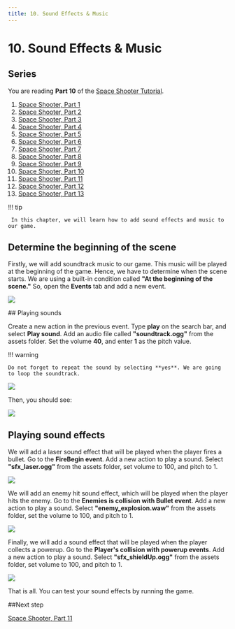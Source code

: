 ```yaml
---
title: 10. Sound Effects & Music
---
```

# 10. Sound Effects & Music

## Series

You are reading **Part 10** of the [Space Shooter Tutorial](/gdevelop5/tutorials/space-shooter).

1. [Space Shooter, Part 1](/gdevelop5/tutorials/space-shooter)
2. [Space Shooter, Part 2](/gdevelop5/tutorials/space-shooter/2-move-player)
3. [Space Shooter, Part 3](/gdevelop5/tutorials/space-shooter/3-shoot-and-health)
4. [Space Shooter, Part 4](/gdevelop5/tutorials/space-shooter/4-background-and-camera)
5. [Space Shooter, Part 5](/gdevelop5/tutorials/space-shooter/5-enemies)
6. [Space Shooter, Part 6](/gdevelop5/tutorials/space-shooter/6-enemy-mechanics)
7. [Space Shooter, Part 7](/gdevelop5/tutorials/space-shooter/7-meteors)
8. [Space Shooter, Part 8](/gdevelop5/tutorials/space-shooter/8-powerups)
9. [Space Shooter, Part 9](/gdevelop5/tutorials/space-shooter/9-ui)
10. [Space Shooter, Part 10](/gdevelop5/tutorials/space-shooter/10-sound-effects-music)
11. [Space Shooter, Part 11](/gdevelop5/tutorials/space-shooter/11-visual-effects)
12. [Space Shooter, Part 12](/gdevelop5/tutorials/space-shooter/12-levels)
13. [Space Shooter, Part 13](/gdevelop5/tutorials/space-shooter/13-main-menu)

!!! tip

     In this chapter, we will learn how to add sound effects and music to our game.

## Determine the beginning of the scene

Firstly, we will add soundtrack music to our game. This music will be played at the beginning of the game. Hence, we have to determine when the scene starts. We are using a built-in condition called **"At the beginning of the scene."**  So, open the **Events** tab and add a new event.

![](/gdevelop5/tutorials/space-shooter/space-shooter-at-the-beginning-of-scene.png)

## Playing sounds

Create a new action in the previous event. Type **play** on the search bar,  and select **Play sound**. Add an audio file called **"soundtrack.ogg"** from the assets folder. Set the volume **40**, and enter **1** as the pitch value.

!!! warning

    Do not forget to repeat the sound by selecting **yes**. We are going to loop the soundtrack.

![](/gdevelop5/tutorials/space-shooter/space-shooter-add-soundtrack.png)

Then, you should see:

![](/gdevelop5/tutorials/space-shooter/space-shooter-soundtrack-event.png)

## Playing sound effects

We will add a laser sound effect that will be played when the player fires a bullet. Go to the **FireBegin event**. Add a new action to play a sound. Select **"sfx_laser.ogg"** from the assets folder, set volume to 100, and pitch to 1.

![](/gdevelop5/tutorials/space-shooter/space-shooter-fire-bullet.png)

We will add an enemy hit sound effect, which will be played when the player hits the enemy. Go to the **Enemies is collision with Bullet event**. Add a new action to play a sound. Select **"enemy_explosion.waw"** from the assets folder, set the volume to 100, and pitch to 1.

![](/gdevelop5/tutorials/space-shooter/space-shooter-hit-enemy.png)

Finally, we will add a sound effect that will be played when the player collects a powerup. Go to the **Player's collision with powerup events**. Add a new action to play a sound. Select **"sfx_shieldUp.ogg"** from the assets folder, set volume to 100, and pitch to 1.

![](/gdevelop5/tutorials/space-shooter/space-shooter-powerup-sound.png)

That is all. You can test your sound effects by running the game.

##Next step

[Space Shooter, Part 11](/gdevelop5/tutorials/space-shooter/11-visual-effects)

